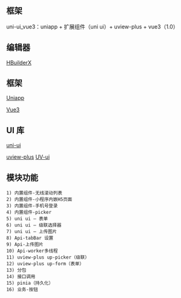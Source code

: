 ## 框架

uni-ui_vue3：uniapp + 扩展组件（uni ui）+ uview-plus + vue3（1.0）

## 编辑器

[HBuilderX](https://hx.dcloud.net.cn/)

## 框架

[Uniapp](https://uniapp.dcloud.net.cn/)

[Vue3](https://cn.vuejs.org/guide/introduction.html)

## UI 库

[uni-ui](https://uniapp.dcloud.net.cn/component/uniui/uni-ui.html)

[uview-plus](https://uiadmin.net/uview-plus/components/diff1.x.html)
[UV-ui](https://h5.uvui.cn/)

## 模块功能

```
1) 内置组件-无线滚动列表
2) 内置组件-小程序内嵌H5页面
3) 内置组件-手机号登录
4) 内置组件-picker
5) uni ui — 表单
6) uni ui — 级联选择器
7) uni ui — 上传图片
8) Api-tabBar 设置
9) Api-上传图片
10) Api-worker多线程
11) uview-plus up-picker（级联）
12) uview-plus up-form（表单）
13) 分包
14) 接口调用
15) pinia（持久化）
16) 业务-按钮

```

